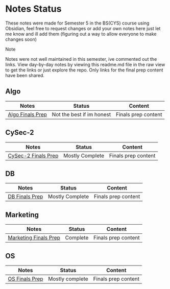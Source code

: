 # Notes Status

These notes were made for Semester 5 in the BS(CYS) course using Obsidian, feel free to request changes or add your own notes here just let me know and ill add them (figuring out a way to allow everyone to make changes soon)

> [!NOTE]
> Notes were not well maintained in this semester, ive commented out the links. View day-by-day notes by viewing this readme.md file in the raw view to get the links or just explore the repo. Only links for the final prep content have been shared.
## Algo
<!--
> [!WARNING]
> Algo might not have a complete QuickNote1 written for it, theres way too much math to type out :')

| Week #      | Date                                                    | Status     | Content                           |
| ----------- | ------------------------------------------------------- | ---------- |:--------------------------------- |
| Week 1      | 21 Aug                                                  | N/A        | Maam Absent                       |
| Week 1      | 23 Aug                                                  | N/A        | Maam Absent                       |
| Week 2      | 28 Aug                                                  | N/A        | Maam Absent                       |
| Week 2      | [30 Aug](Algo/Algo%2030%20August,%202023.md)            | Complete   | Intro to Algo                     |
| Week 3      | [4 Sept](Algo/Algo%204%20September,%202023.md)          | Complete   | Analyzing time complexity in code |
| Week 3      | [6 Sept](Algo/Algo%206%20September,%202023.md)          | Incomplete | Big-O                             |
| Week 4      | 11 Sept                                                 | N/A        | Quiz                              |
| Week 4      | [13 Sept](Algo/Algo%2013%20September,%202023.md)        | Incomplete | Chapter 3 of book                 |
| Week 5      | [18 Sept](Algo/Algo%2018%20September,%202023.md)        | Incomplete |                                   |
| Week 5      | [20 Sept](Algo/Algo%2020%20September,%202023.md)        | Incomplete | Recursion                         |
| Sessional 1 | [25 Sept](Algo/Exam%20Prep/Algo%20Quick%20Notes%201.md) | Incomplete | Prep material for sessional 1     |
| Week 6      | [27 Sept](Algo/Algo%2027%20September,%202023.md)        | Compelete  | Master Method Recurrences         |
| Week 7      | [2 Oct](Algo/Algo%202%20October,%202023.md)             | Incomplete | Recursive Tree                    |
| Week 7      | [4 Oct](Algo/Algo%204%20October,%202023.md)             | Incomplete | Insert Sort & Merge Sort Dry Run Analysis                                  |
| Week 8      | [9 Oct](Algo/Algo%209%20October,%202023.md)             | N/A           |                                   |
| Week 8      | [11 Oct](Algo/Algo%2011%20October,%202023.md)           | N/A           |                                   |
| Week 9      | [16 Oct](Algo/Algo%2016%20October,%202023.md)           | N/A           |                                   |
| Week 9      | [18 Oct](Algo/Algo%2018%20October,%202023.md)           | N/A           |                                   |
| Week 10     | [23 Oct](Algo/Algo%2023%20October,%202023.md)           | N/A           |                                   |
| Week 10     | [25 Oct](Algo/Algo%2025%20October,%202023.md)           | N/A           |                                   |
| Week 11     | [30 Oct](Algo/Algo%2030%20October,%202023.md)           | N/A           |                                   |
| Week 11     | [1 Nov](Algo/Algo%201%20November,%202023.md)            | N/A           |                                   |
-->

| Notes                                                     | Status                     | Content |
| --------------------------------------------------------- | -------------------------- | ------- |
| [Algo Finals Prep](Algo/Exam%20Prep/Algo%20Finals%20Prep.md) | Not the best if im honest | Finals prep content        |

## CySec-2
<!--
Notes sponsored by chatGPT ;)

| Week #      | Date                                                          | Status     | Content                                                            |
| ----------- | ------------------------------------------------------------- | ---------- | ------------------------------------------------------------------ |
| Week 1      | [22 Aug](CySec-2/CySec2%2022%20August,%202023.md)             | Complete   | Introduction / Authenticate, Authorize / Audit  + Mirai Case Study |
| Week 1      | [24 Aug](CySec-2/CySec2%2024%20August,%202023.md)             | Refactor   | IS Terminology, 2 Case Studies & APT Overview                      |
| Week 2      | [29 Aug](CySec-2/CySec2%2029%20August,%202023.md)             | Complete   | APT Cyber Killchain and Carbanak Case Study                        |
| Week 2      | [31 Aug](CySec-2/CySec2%2031%20August,%202023.md)             | Complete   | Revising DNS & DHCP & URL                                          |
| Week 3      | [5 Sept](CySec-2/CySec2%205%20September,%202023.md)           | Complete   | Wireshark DNS Lab                                                  |
| Week 3      | [7 Sept](CySec-2/CySec2%207%20September,%202023.md)           | Incomplete | DNS query and weaknesses                                           |
| Week 4      | [12 Sept](CySec-2/CySec2%2012%20September,%202023.md)         | Incomplete | DNS Cache poisoning version 2                                      |
| Week 4      | [14 Sept](CySec-2/CySec2%2014%20September,%202023.md)         | Incomplete | TCP stuff                                                          |
| Week 5      | [19 Sept](CySec-2/CySec2%2019%20September,%202023.md)         | Incomplete | TCP Mitnick Attack + Started CH6                                   |
| Week 5      | 21 Sept                                                       | N/A        | pfSense Lab setup DHCP, DNS, Rules                                 |
| Sessional-1 | [25 Sept](CySec-2/Exam%20Prep/CySec-2%20Quick%20Notes%201.md) | Complete   | Prep material for Sessional 1                                      |
| Week 6      | [28 Sept](CySec-2/CySec2%2028%20September,%202023.md)         | Incomplete | Stateful Packet inspection                                         |
| Week 7      | [3rd Oct](CySec-2/CySec2%203%20October,%202023.md)            | N/A        |                                                                    |
| Week 7      | [5th Oct](CySec-2/CySec2%205%20October,%202023.md)            | N/A        |                                                                    |
| Week 8      | [10th Oct](CySec-2/CySec2%2010%20October,%202023.md)          | N/A        |                                                                    |
| Week 8      | [12th Oct](CySec-2/CySec2%2012%20October,%202023.md)          | N/A        |                                                                    |
| Week 9      | [17th Oct](CySec-2/CySec2%2017%20October,%202023.md)          | N/A        |                                                                    |
| Week 9      | [19th Oct](CySec-2/CySec2%2019%20October,%202023.md)          | Incomplete | Firewall Architecture, Management                                  |
| Week 10     | [24th Oct](CySec-2/CySec2%20124%20October,%202023.md)         | Incomplete |                                                                    |
| Week 10     | [26th Oct](CySec-2/CySec2%2026%20October,%202023.md)          | N/A        |                                                                    |
| Week 11     | [31th Oct](CySec-2/CySec2%2031%20October,%202023.md)          | N/A        |                                                                    |
| Week 11     | [1st Nov](CySec-2/CySec2%201%20November,%202023.md)           | N/A        |                                                                    |
|             | [14th Nov](CySec-2/CySec2%2014%20November,%202023.md)                                                              |            |                                                                    |
-->

| Notes                                                     | Status                     | Content |
| --------------------------------------------------------- | -------------------------- | ------- |
| [CySec-2 Finals Prep](CySec-2/Exam%20Prep/CySec-2%20Finals%20Prep.md) | Mostly Complete | Finals prep content        |

## DB
<!--
| Week #      | Date                                                | Status                        | Content                            |
| ----------- | --------------------------------------------------- | ----------------------------- | ---------------------------------- |
| Week 1      | [22 Aug](DB/DB%2022%20August,%202023.md)            | Complete                      | Introduction & Evolution of a DMBS |
| Week 1      | [24 Aug](DB/DB%2024%20August,%202023.md)            | Refactor (Need to use Slides) | Data Modelling                     |
| Week 2      | [29 Aug](DB/DB%2029%20August,%202023.md)            | Incomplete                    | Data Modelling PT2                 |
| Week 2      | 31 Aug                                              | N/A                           | Class Cancelled                    |
| Week 3      | [5 Sept](DB/DB%205%20September,%202023.md)          | Incomplete                    | Some more DB stuff                 |
| Week 3      | [7 Sept](DB/DB%207%20September,%202023.md)          | Incomplete                    | idk man                            |
| Week 4      | [12 Sept](DB/DB%2012%20September,%202023.md)        | Complete                      | idk man pt2                        |
| Week 4      | [14 Sept](DB/DB%2014%20September,%202023.md)        | Incomplete                    | Relations in notation form         |
| Week 5      | [19 Sept](DB/DB%2019%20September,%202023.md)        | Incomplete                    |                                    |
| Week 5      | [21 Sept](DB/DB%2021%20September,%202023.md)        |                               |                                    |
| Sessional-1 | [25 Sept](DB/Exam%20Prep/DB%20Quick%20Notes%201.md) | N/A                           | Prep material for sessional 1      |
| Week 6      | [28 Sept](DB/DB%2028%20September,%202023.md)        | Incomplete                    | SQL                                |
| Week 7      | [3rd Oct](DB/DB%203%20October,%202023.md)           | Incomplete                    |                                    |
| Week 7      | [5th Oct](DB/DB%205%20October,%202023.md)           | N/A                           |                                    |
| Week 8      | [10th Oct](DB/DB%2010%20October,%202023.md)         | N/A                           |                                    |
| Week 8      | [12th Oct](DB/DB%2012%20October,%202023.md)         | N/A                           |                                    |
| Week 9      | [17th Oct](DB/DB%2017%20October,%202023.md)         | Incomplete                    |                                    |
| Week 9      | [19th Oct](DB/DB%2019%20October,%202023.md)         | N/A                           |                                    |
| Week 10     | [24th Oct](DB/DB%20124%20October,%202023.md)        | N/A                           |                                    |
| Week 10     | [26th Oct](DB/DB%2026%20October,%202023.md)         | N/A                           |                                    |
| Week 11     | [31th Oct](DB/DB%2031%20October,%202023.md)         | N/A                           |                                    |
| Week 11     | [1st Nov](DB/DB%201%20November,%202023.md)          | N/A                           |                                    |
-->

| Notes                                                     | Status                     | Content |
| --------------------------------------------------------- | -------------------------- | ------- |
| [DB Finals Prep](DB/Exam%20Prep/DB%20Finals%20Prep.md) | Mostly Complete | Finals prep content        |

## Marketing
<!--

| Week #      | Date                                                              | Status   | Content                       |
| ----------- | ----------------------------------------------------------------- | -------- | ----------------------------- |
| Week 1      | 22 Aug                                                            | N/A      | Sir Absent                    |
| Week 1      | 24 Aug                                                            | N/A      | Sir Absent                    |
| Week 2      | 29 Aug                                                            | N/A      | Sir Absent                    |
| Week 2      | [31 Aug](Marketing/Marketing%2031%20August,%202023.md)            | Complete | Introductory                  |
| Week 3      | 5 Sept                                                            | N/A      | Maam Absent                   |
| Week 3      | [7 Sept](Marketing/Marketing%207%20September,%202023.md)          | Complete | Social Media Marketing        |
| Week 4      | 12 Sept                                                           | N/A      | Presentations                 |
| Week 4      | [13 Sept](Marketing/Marketing%2013%20September,%202023.md)        | Complete | Content Marketing             |
| Week 5      | [19 Sept](Marketing/Marketing%2019%20September,%202023.md)        | Complete | Websites                      |
| Week 5      | [20 Sept](Marketing/Marketing%2021%20September,%202023.md)        | Complete | Blogging                      |
| Sessional-1 | [23 Sept](Marketing/Exam%20Prep/Marketing%20Quick%20Notes%201.md) | Complete | Prep material for sessional 1 |
| Week 6      | [27 Sept](Marketing/Marketing%2027%20September,%202023.md)        | N/A      | Was absent                    |
| Week 7      | [3 Oct](Marketing/Marketing%203%20October,%202023.md)             | N/A      |                               |
| Week 7      | [4 Oct](Marketing/Marketing%204%20October,%202023.md)             | N/A      |                               |
| Week 8      | [10 Oct](Marketing/Marketing%2010%20October,%202023.md)           | N/A      |                               |
| Week 8      | [11 Oct](Marketing/Marketing%2011%20October,%202023.md)           | N/A      |                               |
| Week 9      | [17 Oct](Marketing/Marketing%2017%20October,%202023.md)           | N/A      |                               |
| Week 9      | [18 Oct](Marketing/Marketing%2018%20October,%202023.md)           | N/A      |                               |
| Week 10     | [24 Oct](Marketing/Marketing%2024%20October,%202023.md)           | N/A      |                               |
| Week 10     | [25 Oct](Marketing/Marketing%2025%20October,%202023.md)           | N/A      |                               |
| Week 11     | [31 Oct](Marketing/Marketing%2031%20October,%202023.md)           | N/A      |                               |
| Week 11     | [1 Nov](Marketing/Marketing%201%20November,%202023.md)            | N/A      |                               |
-->

| Notes                                                     | Status                     | Content |
| --------------------------------------------------------- | -------------------------- | ------- |
| [Marketing Finals Prep](Marketing/Exam%20Prep/Marketing%20Finals%20Prep.md) | Complete | Finals prep content        |

## OS
<!--
| Week #      | Date                                                   | Status      | Content                                                |
| ----------- | ------------------------------------------------------ | ----------- | ------------------------------------------------------ |
| Week 1      | [22 Aug](OS/OS%2022%20August,%202023.md)               | Complete    | Intro, FDE Cycle, OpCodes/OpRands, Interrupts          |
| Week 1      | [24 Aug](OS/OS%2024%20August,%202023.md)               | Complete    | Review Questions Chapter #1                            |
| Week 2      | [29 Aug](OS/OS%2029%20August,%202023.md)               | Complete    | I/O technique, SMP + MCC, Chapter 2: Operating System  |
| Week 2      | [31 Aug](OS/OS%2031%20August,%202023.md)               | Refactor    | Chapter 2 completed till 2.3                           |
| Week 3      | [5 Sept](OS/OS%205%20September,%202023.md)             | Incomplete  | Continuing Chapter 2 + A whole lot of stuff to fill in |
| Week 3      | [7 Sept](OS/OS%207%20September,%202023.md)             | Incomplete  | Wrapping up Chapter 2 + Did till chapter 3.2           |
| Week 4      | [12 Sept](OS/OS%2012%20September,%202023.md)           | Incomplete  | 3.3 and onwards                                        |
| Week 4      | [14 Sept](OS/OS%2014%20September,%202023.md)           | Incomplete  | UNIX SVR4                                              |
| Week 5      | [19 Sept](OS/OS%2019%20September,%202023.md)           | Incomplete  | Scheduling routines                                    |
| Week 5      | [21 Sept](OS/OS%2021%20September,%202023.md)           | Incomplete  | Last lec cont. + Feedback                              |
| Sessional-1 | [25 Sept](OS/Exam%20Prep/OS%20Quick%20Notes%201.md)    | In progress | Prep material for sessional 1                          |
| Week 6      | [28 Sept](OS/OS%2028%20September,%202023.md)           | Complete    | Fair Share Scheduling & UNIX Scheduler                 |
| Week 7      | [3rd Oct](OS/OS%203%20October,%202023.md)              | Incomplete  | Chapter 4 Threads                                      |
| Week 7      | [5th Oct](OS/OS%205%20October,%202023.md)              | Incomplete  | ULT and KLT                                            |
| Week 8      | [10th Oct](OS/OS%2010%20October,%202023.md)            | N/A         |                                                        |
| Week 8      | [12th Oct](OS/OS%2012%20October,%202023.md)            | N/A         |                                                        |
| Week 9      | [17th Oct](OS/OS%2017%20October,%202023.md)            | N/A         |                                                        |
| Week 9      | [19th Oct](OS/OS%2019%20October,%202023.md)            | N/A         |                                                        |
| Week 10     | [24th Oct](OS/OS%2024%20October,%202023.md)            | Incomplete  |                                                        |
| Week 10     | [26th Oct](OS/OS%2026%20October,%202023.md)            | N/A         |                                                        |
| Week 11     | [31th Oct](OS/OS%2031%20October,%202023.md)            | N/A         |                                                        |
| Week 11     | [1st Nov](OS/OS%201%20November,%202023.md)             | N/A         |                                                        |
| Sessional-2 | [OS-QuickNotes2](OS/OS%20Quick%20Notes%202,%202023.md)      |             |                                                        |
-->

| Notes                                                     | Status                     | Content |
| --------------------------------------------------------- | -------------------------- | ------- |
| [OS Finals Prep](OS/Exam%20Prep/OS%20Finals%20Prep.md) | Mostly complete | Finals prep content        |